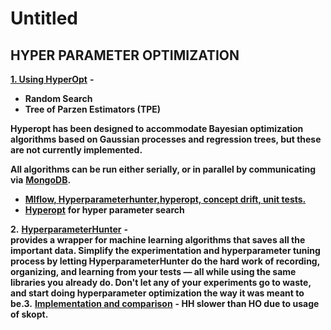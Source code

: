 # Untitled

## **HYPER PARAMETER OPTIMIZATION**

[**1. Using HyperOpt**](http://hyperopt.github.io/hyperopt/) **-** 

* **Random Search**
* **Tree of Parzen Estimators \(TPE\)**

**Hyperopt has been designed to accommodate Bayesian optimization algorithms based on Gaussian processes and regression trees, but these are not currently implemented.**

**All algorithms can be run either serially, or in parallel by communicating via** [**MongoDB**](http://www.mongodb.org/)**.**

* [**Mlflow, Hyperparameterhunter,hyperopt, concept drift, unit tests.**](https://towardsdatascience.com/putting-ml-in-production-ii-logging-and-monitoring-algorithms-91f174044e4e)
* [**Hyperopt**](http://hyperopt.github.io/hyperopt/) **for hyper parameter search**

**2.** [**HyperparameterHunter**](https://github.com/HunterMcGushion/hyperparameter_hunter) **-   
 provides a wrapper for machine learning algorithms that saves all the important data. Simplify the experimentation and hyperparameter tuning process by letting HyperparameterHunter do the hard work of recording, organizing, and learning from your tests — all while using the same libraries you already do. Don't let any of your experiments go to waste, and start doing hyperparameter optimization the way it was meant to be.3.** [**Implementation and comparison**](https://towardsdatascience.com/putting-ml-in-production-ii-logging-and-monitoring-algorithms-91f174044e4e) **- HH slower than HO due to usage of skopt.**

